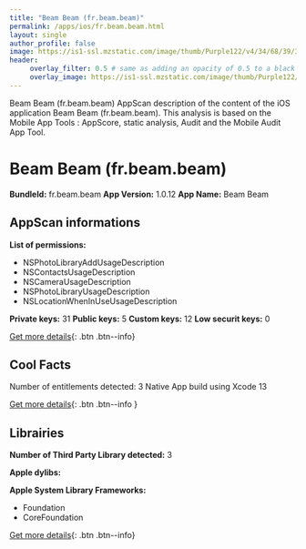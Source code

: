 ```yaml
---
title: "Beam Beam (fr.beam.beam)"
permalink: /apps/ios/fr.beam.beam.html
layout: single
author_profile: false
image: https://is1-ssl.mzstatic.com/image/thumb/Purple122/v4/34/68/39/34683955-53fe-3a11-92c1-852f20022608/AppIcon-0-0-1x_U007emarketing-0-0-0-5-0-0-sRGB-0-0-0-GLES2_U002c0-512MB-85-220-0-0.png/512x512bb.jpg
header: 
     overlay_filter: 0.5 # same as adding an opacity of 0.5 to a black background
     overlay_image: https://is1-ssl.mzstatic.com/image/thumb/Purple122/v4/34/68/39/34683955-53fe-3a11-92c1-852f20022608/AppIcon-0-0-1x_U007emarketing-0-0-0-5-0-0-sRGB-0-0-0-GLES2_U002c0-512MB-85-220-0-0.png/512x512bb.jpg
---
```

Beam Beam (fr.beam.beam) AppScan description of the content of the iOS application Beam Beam (fr.beam.beam). This analysis is based on the Mobile App Tools : AppScore, static analysis, Audit and the Mobile Audit App Tool.

# Beam Beam (fr.beam.beam)

**BundleId:** fr.beam.beam
**App Version:** 1.0.12
**App Name:** Beam Beam


## AppScan informations 

**List of permissions:** 
- NSPhotoLibraryAddUsageDescription
- NSContactsUsageDescription
- NSCameraUsageDescription
- NSPhotoLibraryUsageDescription
- NSLocationWhenInUseUsageDescription
  
  
**Private keys:** 31
**Public keys:** 5
**Custom keys:** 12
**Low securit keys:** 0
  
[Get more details](/pricing.html){: .btn .btn--info}

## Cool Facts

Number of entitlements detected: 3
Native App
build using Xcode 13
  
[Get more details](/pricing.html){: .btn .btn--info }

## Librairies 
**Number of Third Party Library detected:** 3


**Apple dylibs:**


**Apple System Library Frameworks:**
- Foundation
- CoreFoundation


  
[Get more details](/pricing.html){: .btn .btn--info}


